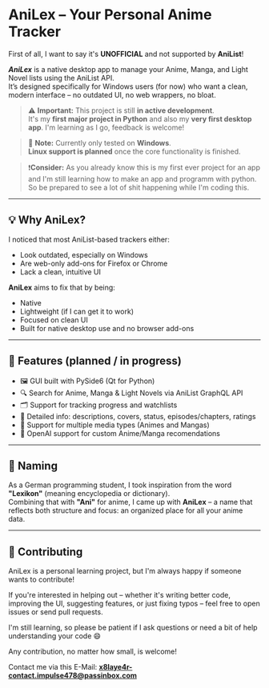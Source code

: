 # AniLex – Your Personal Anime Tracker
First of all, I want to say it's **UNOFFICIAL** and not supported by **AniList**!

_**AniLex**_ is a native desktop app to manage your Anime, Manga, and Light Novel lists using the AniList API.  
It’s designed specifically for Windows users (for now) who want a clean, modern interface – no outdated UI, no web wrappers, no bloat.

> ⚠️ **Important:** This project is still **in active development**.  
> It's my **first major project in Python** and also my **very first desktop app**. I'm learning as I go, feedback is welcome!

> 🧪 **Note:** Currently only tested on **Windows**.  
> **Linux support is planned** once the core functionality is finished.

> ❗**Consider:** As you already know this is my first ever project for an app and I'm still learning how to make an app and programm with python. So be prepared to see a lot of shit happening while I'm coding this. 

---

## 💡 Why AniLex?

I noticed that most AniList-based trackers either:
- Look outdated, especially on Windows
- Are web-only add-ons for Firefox or Chrome
- Lack a clean, intuitive UI

**AniLex** aims to fix that by being:
- Native
- Lightweight (if I can get it to work)
- Focused on clean UI
- Built for native desktop use and no browser add-ons

---

## 🔧 Features (planned / in progress)

- 🖼 GUI built with PySide6 (Qt for Python)
- 🔍 Search for Anime, Manga & Light Novels via AniList GraphQL API
- 🗂 Support for tracking progress and watchlists
- 📄 Detailed info: descriptions, covers, status, episodes/chapters, ratings
- 🧩 Support for multiple media types (Animes and Mangas)
- 🤖 OpenAI support for custom Anime/Manga recomendations

---

## 📛 Naming

As a German programming student, I took inspiration from the word **"Lexikon"** (meaning encyclopedia or dictionary).  
Combining that with **"Ani"** for anime, I came up with **AniLex** – a name that reflects both structure and focus: an organized place for all your anime data.

---

## 🤝 Contributing

AniLex is a personal learning project, but I'm always happy if someone wants to contribute!

If you're interested in helping out – whether it's writing better code, improving the UI, suggesting features, or just fixing typos – feel free to open issues or send pull requests.

I'm still learning, so please be patient if I ask questions or need a bit of help understanding your code 😄

Any contribution, no matter how small, is welcome!

Contact me via this E-Mail:
**x8laye4r-contact.impulse478@passinbox.com**

